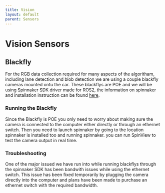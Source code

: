 ```yaml
---
title: Vision
layout: default
parent: Sensors
---
```

# Vision Sensors

## Blackfly
For the RGB data collection required for many aspects of the algoritham, including lane detection and blob detection we are using a couple blackfly cameras mounted ontu the car. These blackflys are POE and we will be using Spinnaker SDK driver made for ROS2, the information on spinnaker and installation instruction can be found [here](https://github.com/berndpfrommer/flir_spinnaker_ros2).
### Running the Blackfly
Since the Blackfly is POE you only need to worry about making sure the camera is connected to the computer either directly or through an ethernet switch. Then you need to launch spinnaker by going to the location spinnaker is installed too and running spinnaker. you can run SpinView to test the camera output in real time.
### Troubleshooting
One of the major issued we have run into while running blackflys through the spinnaker SDK has been bandwith issues while using the ethernet switch. This issue has been fixed temporarily by plugging the camera directly into the computer and plans have been made to purchase an ethernet switch with the required bandwidth. 



